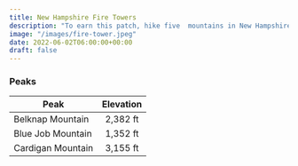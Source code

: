 ```yaml
---
title: New Hampshire Fire Towers 
description: "To earn this patch, hike five  mountains in New Hampshire with fire towers."
image: "/images/fire-tower.jpeg"
date: 2022-06-02T06:00:00+00:00
draft: false
---
```

### Peaks 

| Peak        |      Elevation|
| ------------- | :-----------: |
| Belknap Mountain      | 2,382 ft |
| Blue Job Mountain     |   1,352 ft    | 
| Cardigan Mountain |   3,155 ft   | 

